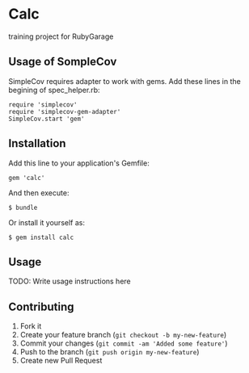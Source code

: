 # Calc

training project for RubyGarage

## Usage of SompleCov

SimpleCov requires adapter to work with gems.
Add these lines in the begining of spec_helper.rb:

    require 'simplecov'
    require 'simplecov-gem-adapter'
    SimpleCov.start 'gem'

## Installation

Add this line to your application's Gemfile:

    gem 'calc'

And then execute:

    $ bundle

Or install it yourself as:

    $ gem install calc

## Usage

TODO: Write usage instructions here

## Contributing

1. Fork it
2. Create your feature branch (`git checkout -b my-new-feature`)
3. Commit your changes (`git commit -am 'Added some feature'`)
4. Push to the branch (`git push origin my-new-feature`)
5. Create new Pull Request
